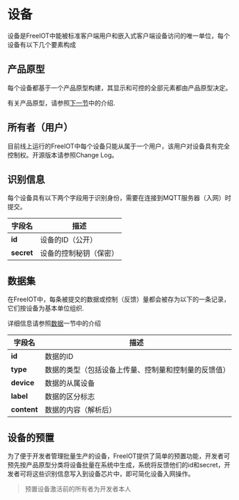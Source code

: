 # 设备
设备是FreeIOT中能被标准客户端用户和嵌入式客户端设备访问的唯一单位，每个设备有以下几个要素构成
## 产品原型
每个设备都基于一个产品原型构建，其显示和可控的全部元素都由产品原型决定。

有关产品原型，请参照[下一节](product.md)中的介绍.
## 所有者（用户）
目前线上运行的FreeIOT中每个设备只能从属于一个用户，该用户对设备具有完全控制权。开源版本请参照Change Log。
## 识别信息
每个设备具有以下两个字段用于识别身份，需要在连接到MQTT服务器（入网）时提交。

|    字段名    | 描述 |
| ---------- | --- |
|  **id** | 设备的ID（公开） |
|  **secret** | 设备的控制秘钥（保密） |
## 数据集
在FreeIOT中，每条被提交的数据或控制（反馈）量都会被存为以下的一条记录，它们按设备为基本单位组织.

详细信息请参照[数据](data.md)一节中的介绍

|    字段名    | 描述 |
| ---------- | --- |
|  **id** | 数据的ID |
|  **type** | 数据的类型（包括设备上传量、控制量和控制量的反馈值） |
|  **device** | 数据的从属设备 |
|  **label** | 数据的区分标志 |
|  **content** | 数据的内容（解析后） |

## 设备的预置
为了便于开发者管理批量生产的设备，FreeIOT提供了简单的预置功能，开发者可预先按产品原型分类将设备批量在系统中生成，系统将反馈他们的id和secret，开发者可将这些识别信息写入到设备芯片中，即可简化设备入网操作。
> 预置设备激活前的所有者为开发者本人
